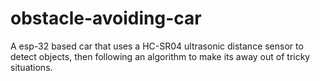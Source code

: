 # obstacle-avoiding-car
A esp-32 based car that uses a HC-SR04 ultrasonic distance sensor to detect objects, then following an algorithm to make its away out of tricky situations.
